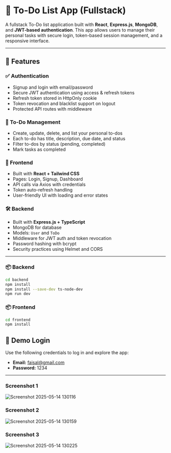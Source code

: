 # 📝 To-Do List App (Fullstack)

A fullstack To-Do list application built with **React**, **Express.js**, **MongoDB**, and **JWT-based authentication**. This app allows users to manage their personal tasks with secure login, token-based session management, and a responsive interface.

---

## 🚀 Features

### ✅ Authentication
- Signup and login with email/password
- Secure JWT authentication using access & refresh tokens
- Refresh token stored in HttpOnly cookie
- Token revocation and blacklist support on logout
- Protected API routes with middleware

### 🧾 To-Do Management
- Create, update, delete, and list your personal to-dos
- Each to-do has title, description, due date, and status
- Filter to-dos by status (pending, completed)
- Mark tasks as completed

### 💅 Frontend
- Built with **React + Tailwind CSS**
- Pages: Login, Signup, Dashboard
- API calls via Axios with credentials
- Token auto-refresh handling
- User-friendly UI with loading and error states

### 🛠️ Backend
- Built with **Express.js + TypeScript**
- MongoDB for database
- Models: `User` and `ToDo`
- Middleware for JWT auth and token revocation
- Password hashing with bcrypt
- Security practices using Helmet and CORS

---



### 📦 Backend

```bash
cd backend
npm install
npm install --save-dev ts-node-dev
npm run dev

```

### 📦 Frontend

```bash
cd frontend
npm install

```

## 🔐 Demo Login

Use the following credentials to log in and explore the app:

- **Email:** faisal@gmail.com  
- **Password:** 1234

---

### Screenshot 1
![Screenshot 2025-05-14 130116](https://github.com/user-attachments/assets/a9146ad3-aed3-4970-a708-de3899fa41d9)


### Screenshot 2
![Screenshot 2025-05-14 130159](https://github.com/user-attachments/assets/2dcd8bad-446a-4c66-8db0-e9f3f5891ea1)


### Screenshot 3
![Screenshot 2025-05-14 130225](https://github.com/user-attachments/assets/af85af51-541d-4fd6-bddd-4833b8dff38f)





